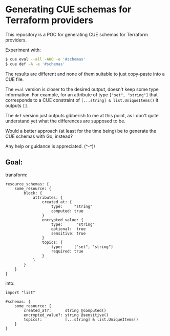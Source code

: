 # Generating CUE schemas for Terraform providers

This repository is a POC for generating CUE schemas for Terraform providers.

Experiment with:

```sh
$ cue eval --all -AHO -e '#schemas'
$ cue def -A -e '#schemas'
```

The results are different and none of them suitable to just copy-paste into a CUE file.

The `eval` version is closer to the desired output, doesn't keep some type information. For example, for an attribute of type `["set", "string"]` that corresponds to a CUE constraint of `[...string] & list.UniqueItems()` it outputs `[]`.

The `def` version just outputs gibberish to me at this point, as I don't quite understand yet what the differences are supposed to be.

Would a better approach (at least for the time being) be to generate the CUE schemas with Go, instead?

Any help or guidance is appreciated. \(^-^)/

## Goal:

transform:

```cue
resource_schemas: {
	some_resource: {
		block: {
			attributes: {
				created_at: {
					type:     "string"
					computed: true
				}
				encrypted_value: {
					type:      "string"
					optional:  true
					sensitive: true
				}
				topics: {
					type:     ["set", "string"]
					required: true
				}
			}
		}
	}
}
```

into:

```cue
import "list"

#schemas: {
	some_resource: {
		created_at?:      string @computed()
		encrypted_value?: string @sensitive()
		topics!:          [...string] & list.UniqueItems()
	}
}
```
